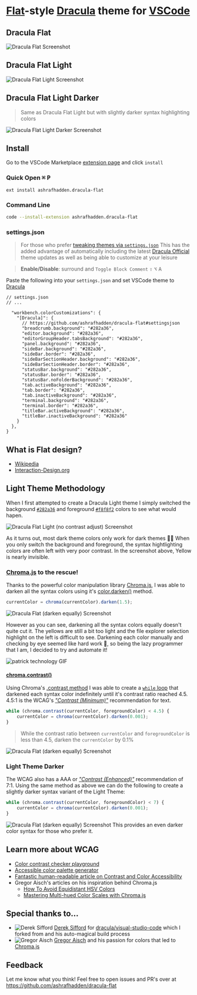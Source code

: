 # [Flat](https://en.wikipedia.org/wiki/Flat_design)-style [Dracula](https://marketplace.visualstudio.com/items?itemName=dracula-theme.theme-dracula) theme for [VSCode](http://code.visualstudio.com)

## Dracula Flat

![Dracula Flat Screenshot](https://raw.githubusercontent.com/ashrafhadden/dracula-flat/master/screenshots/Dracula%20Flat.png)

## Dracula Flat Light

![Dracula Flat Light Screenshot](https://raw.githubusercontent.com/ashrafhadden/dracula-flat/master/screenshots/Dracula%20Flat%20Light.png)

## Dracula Flat Light Darker

> Same as Dracula Flat Light but with slightly darker syntax highlighting colors

![Dracula Flat Light Darker Screenshot](https://raw.githubusercontent.com/ashrafhadden/dracula-flat/master/screenshots/Dracula%20Flat%20Light%20Darker.png)

## Install

Go to the VSCode Marketplace [extension page](https://marketplace.visualstudio.com/items?itemName=ashrafhadden.dracula-flat) and click `install`

### Quick Open <kbd>⌘</kbd> <kbd>P</kbd>

```
ext install ashrafhadden.dracula-flat
```

### Command Line

```bash
code --install-extension ashrafhadden.dracula-flat
```

### settings.json

> For those who prefer [tweaking themes via `settings.json`](https://code.visualstudio.com/docs/getstarted/themes#_customizing-a-color-theme)
> This has the added advantage of automatically including the latest [Dracula Official](https://marketplace.visualstudio.com/items?itemName=dracula-theme.theme-dracula) theme updates as well as being able to customize at your leisure

> **Enable/Disable**: surround and `Toggle Block Comment` <kbd>⇧</kbd> <kbd>⌥</kbd> <kbd>A</kbd>

Paste the following into your `settings.json` and set VSCode theme to [Dracula](https://marketplace.visualstudio.com/items?itemName=dracula-theme.theme-dracula)

```jsonc
// settings.json
// ...

  "workbench.colorCustomizations": {
    "[Dracula]": {
      // https://github.com/ashrafhadden/dracula-flat#settingsjson
      "breadcrumb.background": "#282a36",
      "editor.background": "#282a36",
      "editorGroupHeader.tabsBackground": "#282a36",
      "panel.background": "#282a36",
      "sideBar.background": "#282a36",
      "sideBar.border": "#282a36",
      "sideBarSectionHeader.background": "#282a36",
      "sideBarSectionHeader.border": "#282a36",
      "statusBar.background": "#282a36",
      "statusBar.border": "#282a36",
      "statusBar.noFolderBackground": "#282a36",
      "tab.activeBackground": "#282a36",
      "tab.border": "#282a36",
      "tab.inactiveBackground": "#282a36",
      "terminal.background": "#282a36",
      "terminal.border": "#282a36",
      "titleBar.activeBackground": "#282a36",
      "titleBar.inactiveBackground": "#282a36"
    }
  },
}

```

## What is Flat design?

-   [Wikipedia](https://en.wikipedia.org/wiki/Flat_design)
-   [Interaction-Design.org](https://www.interaction-design.org/literature/topics/flat-design)

## Light Theme Methodology

When I first attempted to create a Dracula Light theme I simply switched the background [`#282a36`](https://github.com/dracula/dracula-theme#color-palette) and foreground [`#f8f8f2`](https://github.com/dracula/dracula-theme#color-palette) colors to see what would hapen.

![Dracula Flat Light (no contrast adjust) Screenshot](https://raw.githubusercontent.com/ashrafhadden/dracula-flat/master/screenshots/Dracula%20Flat%20Light%20(no%20contrast%20adjust).png)

As it turns out, most dark theme colors only work for dark themes 🤷‍♂️ When you only switch the background and foreground, the syntax hightlighting colors
are often left with very poor contrast. In the screenshot above, Yellow is nearly invisible.

### [Chroma.js](https://vis4.net/chromajs) to the rescue!

Thanks to the powerful color manipulation library [Chroma.js](https://github.com/gka/chroma.js), I was able to darken all the syntax colors using it's [color.darken()](https://vis4.net/chromajs/#color-darken) method.

```js
currentColor = chroma(currentColor).darken(1.5);
```

![Dracula Flat (darken equally) Screenshot](https://raw.githubusercontent.com/ashrafhadden/dracula-flat/master/screenshots/Dracula%20Flat%20(darken%20equally).png)

However as you can see, darkening all the syntax colors equally doesn't quite cut it. The yellows are still a bit too light and the file explorer selection highlight on the left is difficult to see. Darkening each color manually and checking by eye seemed like hard work 👀, so being the lazy programmer that I am, I decided to try and automate it!

![patrick technology GIF](https://media1.tenor.com/images/b7a43f2a884a5469c505b3b0838b6aa2/tenor.gif?itemid=5567497)

#### [chroma.contrast()](https://vis4.net/chromajs/#chroma-contrast)

Using Chroma's [.contrast method](https://vis4.net/chromajs/#chroma-contrast) I was able to create a [`while` loop](https://developer.mozilla.org/en-US/docs/Web/JavaScript/Reference/Statements/while) that darkened each syntax color indefinitely until it's contrast ratio reached 4.5. 4.5:1 is the WCAG's [_"Contrast (Minimum)"_](https://www.w3.org/TR/WCAG21/#contrast-minimum) recommendation for text.

```js
while (chroma.contrast(currentColor, foregroundColor) < 4.5) {
    currentColor = chroma(currentColor).darken(0.001);
}
```

> While the contrast ratio between `currentColor` and `foregroundColor` is less than 4.5, darken the `currentColor` by 0.1%

![Dracula Flat (darken equally) Screenshot](https://raw.githubusercontent.com/ashrafhadden/dracula-flat/master/screenshots/Dracula%20Flat%20Light.png)

### Light Theme Darker

The WCAG also has a AAA or [_"Contrast (Enhanced)"_](https://www.w3.org/TR/WCAG21/#contrast-enhanced) recommendation of 7:1. Using the same method as above we can do the following to create a slightly darker syntax variant of the Light Theme:

```js
while (chroma.contrast(currentColor, foregroundColor) < 7) {
    currentColor = chroma(currentColor).darken(0.001);
}
```

![Dracula Flat (darken equally) Screenshot](https://raw.githubusercontent.com/ashrafhadden/dracula-flat/master/screenshots/Dracula%20Flat%20Light%20Darker.png)
This provides an even darker color syntax for those who prefer it.

## Learn more about WCAG

-   [Color contrast checker playground](https://webaim.org/resources/contrastchecker/)
-   [Accessible color palette generator](http://colorsafe.co/)
-   [Fantastic human-readable article on Contrast and Color Accessibility](https://webaim.org/articles/contrast/)
-   Gregor Aisch's articles on his inspiration behind Chroma.js
    -   [How To Avoid Equidistant HSV Colors](https://www.vis4.net/blog/2011/12/avoid-equidistant-hsv-colors/)
    -   [Mastering Multi-hued Color Scales with Chroma.js](https://www.vis4.net/blog/2013/09/mastering-multi-hued-color-scales/)

## Special thanks to...

-   ![Derek Sifford](https://github.com/dsifford.png?size=16) [Derek Sifford](https://github.com/dsifford) for [dracula/visual-studio-code](https://github.com/dracula/visual-studio-code) which I forked from and his auto-magical build process
-   ![Gregor Aisch](https://github.com/gka.png?size=16) [Gregor Aisch](https://github.com/gka) and his passion for colors that led to [Chroma.js](https://vis4.net/chromajs/)

## Feedback

Let me know what you think! Feel free to open issues and PR's over at https://github.com/ashrafhadden/dracula-flat

